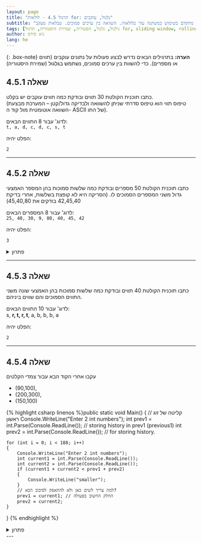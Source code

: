 ```yaml
---
layout: page
title: "תרגול 4.5 - לולאות for: גִּלְגוּל, עוקבים"
subtitle: "תרגול מתקדם בשימוש במשתנה עזר בלולאות. השוואה בין ערכים סמוכים. טבלאות מעקב"
tags: [גילגול, גלגול, הסטוריה, שמירת היסטוריה, תרגול for, sliding window, rolling comparison]
author: גיא סידס
lang: he
---
```


{: .box-note}
**הערה:** בתרגילים הבאים נדרש לבצע פעולות על נתונים עוקבים (תווים או מספרים). כדי להשוות בין ערכים סמוכים, נשתמש בגִּלְגוּל (שמירת היסטוריה)

## שאלה 4.5.1

כתבו תוכנית הקולטת 30 תווים ובודקת כמה תווים עוקבים יש בקלט.  
(טיפוס תווי הוא טיפוס סדרתי שניתן להשוואה ולבדיקה גדול/קטן – המערכת מבצעת השוואה אוטומטית מול קוד ה- ASCII של התו).

לדוג' עבור 8 התווים הבאים:  
`t, a, d, c, d, c, s, t`

הפלט יהיה:
```
2
```

---

## שאלה 4.5.2

כתבו תוכנית הקולטת 50 מספרים ובודקת כמה שלשות סמוכות בהן המספר האמצעי גדול משני המספרים הסמוכים לו. (הסריקה היא לא קופצת בשלשות, אחרי בדיקת 42,45,40 בודקים את 45,40,80)

לדוג' עבור 8 המספרים הבאים:  
`25, 40, 30, 9, 80, 40, 45, 42`

הפלט יהיה:
```
3
```

<details markdown="1">
<summary>פתרון</summary>

נסרוק כל שלשה סמוכה במערך, ונספור כמה פעמים המספר האמצעי גדול משני המספרים הסמוכים. 

{% highlight csharp linenos %}public static void Main()
{
    int count = 0;
    int prev = -800; // באופן שהקוד כתוב לא תהיה שגיאה בגין חפיפה
    int prevPrev = 700; // בלי קשר לערכים שנשים.
 
    for (int i = 0; i < 50; i++)
    {
        Console.Write("Enter a number: ");
        int current = int.Parse(Console.ReadLine());

        // i>1 דואג שיהיה לנו למה להשוות החל מסיבוב שלישי
        if (i > 1 && prev > current && prev > prevPrev)
            count++;

        prevPrev = prev; // שמירת היסטוריה
        prev = current; // שמירת היסטוריה
    }

    Console.WriteLine("Number of occurences: " + count);
}
{% endhighlight %}

</details>

---

## שאלה 4.5.3

כתבו תוכנית הקולטת 40 תווים ובודקת כמה שלשות סמוכות בהן האמצעי שונה משני התווים הסמוכים והם שווים ביניהם.

לדוג' עבור 10 התווים הבאים:  
s, **r, t, r, t**, a, b, b, b, a

הפלט יהיה:
```
2
```

---

## שאלה 4.5.4 
עקבו אחרי הקוד הבא עבור צמדי הקלטים
- (90,100),
- (200,300),
- (150,100)

{% highlight csharp linenos %}public static void Main()
{
    // קליטה של זוג ראשון
    Console.WriteLine("Enter 2 int numbers");
    int prev1 = int.Parse(Console.ReadLine()); // storing history in prev1 (previous1)
    int prev2 = int.Parse(Console.ReadLine()); // for storing history.

    for (int i = 0; i < 108; i++)
    {
        Console.WriteLine("Enter 2 int numbers");
        int current1 = int.Parse(Console.ReadLine());
        int current2 = int.Parse(Console.ReadLine());
        if (current1 + current2 < prev1 + prev2)
        {
            Console.WriteLine("smaller");
        }
        // למה צריך לשים כאן ולא להתאפק לסיבוב הבא?
        prev1 = current1; // החלק החשוב בפעולה
        prev2 = current2;
    }
}
{% endhighlight %}


<details markdown="1"><summary>פתרון</summary>

## טבלת מעקב

| # (שורות)| prev1 | prev2 | current1 | current2 | i | i<108 | if  |        פלט                  |
|---------|-----|-----|----|----|----|---------------------|----------------|-----------------------|
| 1-4     |     |     |    |    |    |      |                               | Enter 2 int numbers |
| 5,6     | 90  | 110 |    |    |    |      |                               |                       |
| 8       |     |     |    |    | 0  |true  |                               |                       |
| 9       |     |     |    |    |    |      |                               | Enter 2 int numbers |
| 11-13   |     |     | 200| 300|    |    |              false              |                       |
| 18-19   | 200 | 300 |    |    |    |    |                                 |                       |
| 8-10    |     |     |    |    |1   | true |                               | Enter 2 int numbers |
| 11-13   |     |     | 150| 100|    |      |  true                         |                       |
| 15      |     |     |    |    |    |      |                               |       smaller      |
| 18-19   | 150 | 100 |    |    |    |      |                               |                       |
| 8-10    |     |     |    |    | 2  | true |                               | Enter 2 int numbers |
| ...     |     |     |    |    |... | ...  |                               | ...                |
| 8       |     |     |    |    |108 | false|                               | ← יציאה מהלולאה   |
|         |     |     |    |    |    |      |                               | סיום התוכנית      |
{: .table-en}

</details>
---
